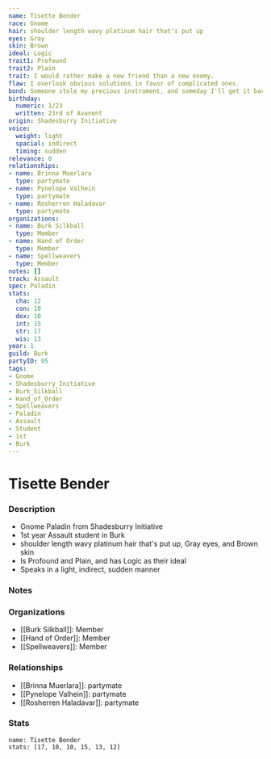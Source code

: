 ```yaml
---
name: Tisette Bender
race: Gnome
hair: shoulder length wavy platinum hair that's put up
eyes: Gray
skin: Brown
ideal: Logic
trait1: Profound
trait2: Plain
trait: I would rather make a new friend than a new enemy.
flaw: I overlook obvious solutions in favor of complicated ones.
bond: Someone stole my precious instrument, and someday I'll get it back.
birthday:
  numeric: 1/23
  written: 23rd of Avanent
origin: Shadesburry Initiative
voice:
  weight: light
  spacial: indirect
  timing: sudden
relevance: 0
relationships:
- name: Brinna Muerlara
  type: partymate
- name: Pynelope Valhein
  type: partymate
- name: Rosherren Haladavar
  type: partymate
organizations:
- name: Burk Silkball
  type: Member
- name: Hand of Order
  type: Member
- name: Spellweavers
  type: Member
notes: []
track: Assault
spec: Paladin
stats:
  cha: 12
  con: 10
  dex: 10
  int: 15
  str: 17
  wis: 13
year: 1
guild: Burk
partyID: 95
tags:
- Gnome
- Shadesburry_Initiative
- Burk_Silkball
- Hand_of_Order
- Spellweavers
- Paladin
- Assault
- Student
- 1st
- Burk
---
```

# Tisette Bender
### Description
- Gnome Paladin from Shadesburry Initiative
- 1st year Assault student in Burk
- shoulder length wavy platinum hair that's put up, Gray eyes, and Brown skin
- Is Profound and Plain, and has Logic as their ideal
- Speaks in a light, indirect, sudden manner

### Notes

### Organizations
- [[Burk Silkball]]: Member
- [[Hand of Order]]: Member
- [[Spellweavers]]: Member

### Relationships
- [[Brinna Muerlara]]: partymate
- [[Pynelope Valhein]]: partymate
- [[Rosherren Haladavar]]: partymate

### Stats
```statblock
name: Tisette Bender
stats: [17, 10, 10, 15, 13, 12]
```